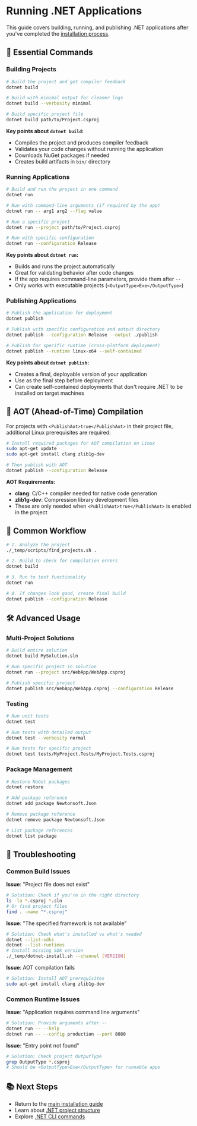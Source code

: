 # Running .NET Applications

This guide covers building, running, and publishing .NET applications after you've completed the [installation process](README.md).

## 🏃 Essential Commands

### Building Projects

```bash
# Build the project and get compiler feedback
dotnet build

# Build with minimal output for cleaner logs
dotnet build --verbosity minimal

# Build specific project file
dotnet build path/to/Project.csproj
```

**Key points about `dotnet build`:**
- Compiles the project and produces compiler feedback
- Validates your code changes without running the application
- Downloads NuGet packages if needed
- Creates build artifacts in `bin/` directory

### Running Applications

```bash
# Build and run the project in one command
dotnet run

# Run with command-line arguments (if required by the app)
dotnet run -- arg1 arg2 --flag value

# Run a specific project
dotnet run --project path/to/Project.csproj

# Run with specific configuration
dotnet run --configuration Release
```

**Key points about `dotnet run`:**
- Builds and runs the project automatically
- Great for validating behavior after code changes
- If the app requires command-line parameters, provide them after `--`
- Only works with executable projects (`<OutputType>Exe</OutputType>`)

### Publishing Applications

```bash
# Publish the application for deployment
dotnet publish

# Publish with specific configuration and output directory
dotnet publish --configuration Release --output ./publish

# Publish for specific runtime (cross-platform deployment)
dotnet publish --runtime linux-x64 --self-contained
```

**Key points about `dotnet publish`:**
- Creates a final, deployable version of your application
- Use as the final step before deployment
- Can create self-contained deployments that don't require .NET to be installed on target machines

## 🚀 AOT (Ahead-of-Time) Compilation

For projects with `<PublishAot>true</PublishAot>` in their project file, additional Linux prerequisites are required:

```bash
# Install required packages for AOT compilation on Linux
sudo apt-get update
sudo apt-get install clang zlib1g-dev

# Then publish with AOT
dotnet publish --configuration Release
```

**AOT Requirements:**
- **clang**: C/C++ compiler needed for native code generation
- **zlib1g-dev**: Compression library development files
- These are only needed when `<PublishAot>true</PublishAot>` is enabled in the project

## 🔄 Common Workflow

```bash
# 1. Analyze the project
./_temp/scripts/find_projects.sh .

# 2. Build to check for compilation errors
dotnet build

# 3. Run to test functionality
dotnet run

# 4. If changes look good, create final build
dotnet publish --configuration Release
```

## 🛠️ Advanced Usage

### Multi-Project Solutions

```bash
# Build entire solution
dotnet build MySolution.sln

# Run specific project in solution
dotnet run --project src/WebApp/WebApp.csproj

# Publish specific project
dotnet publish src/WebApp/WebApp.csproj --configuration Release
```

### Testing

```bash
# Run unit tests
dotnet test

# Run tests with detailed output
dotnet test --verbosity normal

# Run tests for specific project
dotnet test tests/MyProject.Tests/MyProject.Tests.csproj
```

### Package Management

```bash
# Restore NuGet packages
dotnet restore

# Add package reference
dotnet add package Newtonsoft.Json

# Remove package reference
dotnet remove package Newtonsoft.Json

# List package references
dotnet list package
```

## 🚨 Troubleshooting

### Common Build Issues

**Issue**: "Project file does not exist"
```bash
# Solution: Check if you're in the right directory
ls -la *.csproj *.sln
# Or find project files
find . -name "*.csproj"
```

**Issue**: "The specified framework is not available"
```bash
# Solution: Check what's installed vs what's needed
dotnet --list-sdks
dotnet --list-runtimes
# Install missing SDK version
./_temp/dotnet-install.sh --channel [VERSION]
```

**Issue**: AOT compilation fails
```bash
# Solution: Install AOT prerequisites
sudo apt-get install clang zlib1g-dev
```

### Common Runtime Issues

**Issue**: "Application requires command line arguments"
```bash
# Solution: Provide arguments after --
dotnet run -- --help
dotnet run -- --config production --port 8080
```

**Issue**: "Entry point not found"
```bash
# Solution: Check project OutputType
grep OutputType *.csproj
# Should be <OutputType>Exe</OutputType> for runnable apps
```

## 📚 Next Steps

- Return to the [main installation guide](README.md)
- Learn about [.NET project structure](https://docs.microsoft.com/dotnet/core/project-sdk/)
- Explore [.NET CLI commands](https://docs.microsoft.com/dotnet/core/tools/)